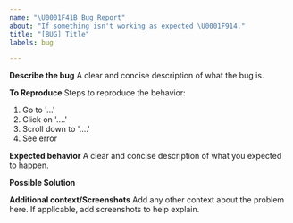 ```yaml
---
name: "\U0001F41B Bug Report"
about: "If something isn't working as expected \U0001F914."
title: "[BUG] Title"
labels: bug

---
```


**Describe the bug**
A clear and concise description of what the bug is.

**To Reproduce**
Steps to reproduce the behavior:
1. Go to '...'
2. Click on '....'
3. Scroll down to '....'
4. See error

**Expected behavior**
A clear and concise description of what you expected to happen.

**Possible Solution**
<!--- Only if you have suggestions on a fix for the bug -->

**Additional context/Screenshots**
Add any other context about the problem here. If applicable, add screenshots to help explain.
